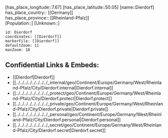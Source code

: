 ﻿---
location: [50.05,7.67] 
mapzoom: [7,12] 
mapmarker: city 
type: City
tags:
- geo/City


SpocWebEntityId: 29786
isDeleted: false
confidential: public

---
[has_place_longitude::7.67] 
[has_place_latitude::50.05] 
[name::Dierdorf] 
has_place_country:: [[Germany]]  
has_place_province:: [[Rheinland-Pfalz]]  
[Population::] 
[Unknown::] 


```leaflet
id: Dierdorf
coordinates: [[Dierdorf]] 
markerFile: [[Dierdorf]] 
defaultZoom: 11 
maxZoom: 18
```


## Confidential Links & Embeds: 
- [[Dierdorf|Dierdorf]]  
- [[../../../../../../../../_internal/geo/Continent/Europe/Germany/West/Rheinland-Pfalz/City/Dierdorf.internal|Dierdorf.internal]] 
- [[../../../../../../../../_protect/geo/Continent/Europe/Germany/West/Rheinland-Pfalz/City/Dierdorf.protect|Dierdorf.protect]] 
- [[../../../../../../../../_private/geo/Continent/Europe/Germany/West/Rheinland-Pfalz/City/Dierdorf.private|Dierdorf.private]] 
- [[../../../../../../../../_personal/geo/Continent/Europe/Germany/West/Rheinland-Pfalz/City/Dierdorf.personal|Dierdorf.personal]] 
- [[../../../../../../../../_secret/geo/Continent/Europe/Germany/West/Rheinland-Pfalz/City/Dierdorf.secret|Dierdorf.secret]] 
